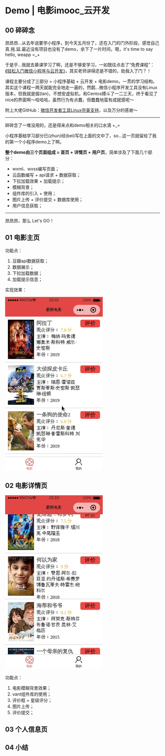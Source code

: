 # Demo | 电影imooc_云开发

## 00 碎碎念

昂昂昂...从去年说要学小程序，到今天五月份了，还在入门的门外阶段，感觉自己真.拖.延.最近没有项目也没有了demo，余下了一片时间，嗯，it's time to say hello, weapp =_+

于是乎...我就去慕课学习了啊，还是不够爱学习，一如既往点击了“免费课程”：[《轻松入门微信小程序与云开发》](https://www.imooc.com/learn/1121)，其实老师讲得还是不错的，助我入了门？！

课程主要分成了三部分 = 小程序基础 + 云开发 + 电影demo，一贯的学习结构。其实这个课程一两天就能完全地走一遍的，然鹅...微信小程序开发工具没有Linux版本，但我就是倔(lan)，不想安虚拟机，和Centos搏斗了一二三天，终于看见了nice的界面啊～哈哈哈，虽然行为有点蠢，但蠢蠢地蛮有成就感呢～

附上大佬GitHub：[微信开发者工具Linux完美支持](https://github.com/cytle/wechat_web_devtools)，以及万分的感谢～

---

碎碎念了一堆没用的，还是得来点和demo相关的口水滴 +_=

小程序基础学习部分已(zhun)经(bei)写在上面的文中了，so...这一页就留给了我的第一个小程序demo上了啊。

**整个demo由三个页面组成 = 首页 + 详情页 + 用户页**，简单涉及了下面几个部分：

- wxml、wxss编写页面；
- 云函数编写 + api请求 + 数据获取；
- 下拉加载效果 + 加载提示；
- 模糊背景；
- 组件库的引入 + 使用；
- 图片上传 + 评价提交 + 数据库使用；
- 用户信息获取；

--- 

昂昂昂，那么 Let's GO！

## 01 电影主页

功能点：
1. 豆瓣api数据获取；
2. 数据展示；
3. 下拉加载数据；
4. 加载提示信息；

实现效果：

![电影主页](./imgs/imooc-movie-index.gif)

## 02 电影详情页

![电影详情页](./imgs/imooc-movie-detail.gif)

功能点：
1. 电影模糊背景效果；
2. vant组件库的使用；
3. 评价框 + 星级评分；
4. 图片上传；
5. 评价提交；

## 03 个人信息页

## 04 小结